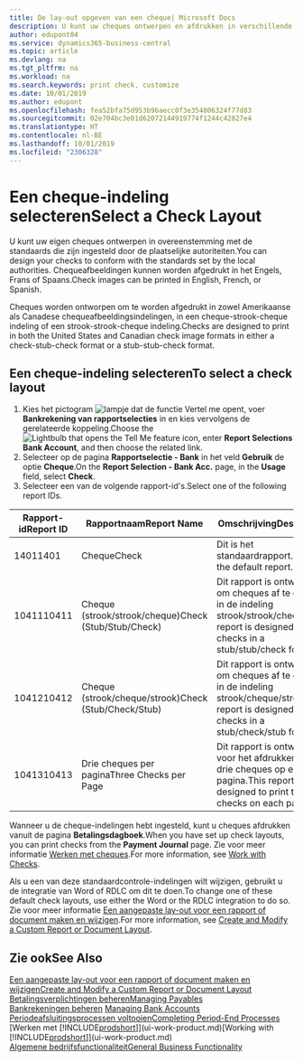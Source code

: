 ```yaml
---
title: De lay-out opgeven van een cheque| Microsoft Docs
description: U kunt uw cheques ontwerpen en afdrukken in verschillende indelingen, om te voldoen aan standaards.
author: edupont04
ms.service: dynamics365-business-central
ms.topic: article
ms.devlang: na
ms.tgt_pltfrm: na
ms.workload: na
ms.search.keywords: print check, customize
ms.date: 10/01/2019
ms.author: edupont
ms.openlocfilehash: fea52bfa75d953b96aecc0f3e354806324f77d83
ms.sourcegitcommit: 02e704bc3e01d62072144919774f1244c42827e4
ms.translationtype: HT
ms.contentlocale: nl-BE
ms.lasthandoff: 10/01/2019
ms.locfileid: "2306328"
---
```

# <a name="select-a-check-layout"></a><span data-ttu-id="a21c4-103">Een cheque-indeling selecteren</span><span class="sxs-lookup"><span data-stu-id="a21c4-103">Select a Check Layout</span></span>
<span data-ttu-id="a21c4-104">U kunt uw eigen cheques ontwerpen in overeenstemming met de standaards die zijn ingesteld door de plaatselijke autoriteiten.</span><span class="sxs-lookup"><span data-stu-id="a21c4-104">You can design your checks to conform with the standards set by the local authorities.</span></span> <span data-ttu-id="a21c4-105">Chequeafbeeldingen kunnen worden afgedrukt in het Engels, Frans of Spaans.</span><span class="sxs-lookup"><span data-stu-id="a21c4-105">Check images can be printed in English, French, or Spanish.</span></span>

<span data-ttu-id="a21c4-106">Cheques worden ontworpen om te worden afgedrukt in zowel Amerikaanse als Canadese chequeafbeeldingsindelingen, in een cheque-strook-cheque indeling of een strook-strook-cheque indeling.</span><span class="sxs-lookup"><span data-stu-id="a21c4-106">Checks are designed to print in both the United States and Canadian check image formats in either a check-stub-check format or a stub-stub-check format.</span></span>

## <a name="to-select-a-check-layout"></a><span data-ttu-id="a21c4-107">Een cheque-indeling selecteren</span><span class="sxs-lookup"><span data-stu-id="a21c4-107">To select a check layout</span></span>
1. <span data-ttu-id="a21c4-108">Kies het pictogram ![lampje dat de functie Vertel me opent](media/ui-search/search_small.png "Vertel me wat u wilt doen"), voer **Bankrekening van rapportselecties** in en kies vervolgens de gerelateerde koppeling.</span><span class="sxs-lookup"><span data-stu-id="a21c4-108">Choose the ![Lightbulb that opens the Tell Me feature](media/ui-search/search_small.png "Tell me what you want to do") icon, enter **Report Selections Bank Account**, and then choose the related link.</span></span>
2. <span data-ttu-id="a21c4-109">Selecteer op de pagina **Rapportselectie - Bank** in het veld **Gebruik** de optie **Cheque**.</span><span class="sxs-lookup"><span data-stu-id="a21c4-109">On the **Report Selection - Bank Acc.** page, in the **Usage** field, select **Check**.</span></span>
3. <span data-ttu-id="a21c4-110">Selecteer een van de volgende rapport-id's.</span><span class="sxs-lookup"><span data-stu-id="a21c4-110">Select one of the following report IDs.</span></span>

| <span data-ttu-id="a21c4-111">Rapport-id</span><span class="sxs-lookup"><span data-stu-id="a21c4-111">Report ID</span></span> | <span data-ttu-id="a21c4-112">Rapportnaam</span><span class="sxs-lookup"><span data-stu-id="a21c4-112">Report Name</span></span> | <span data-ttu-id="a21c4-113">Omschrijving</span><span class="sxs-lookup"><span data-stu-id="a21c4-113">Description</span></span> |
| --- | --- | --- |
| <span data-ttu-id="a21c4-114">1401</span><span class="sxs-lookup"><span data-stu-id="a21c4-114">1401</span></span> |<span data-ttu-id="a21c4-115">Cheque</span><span class="sxs-lookup"><span data-stu-id="a21c4-115">Check</span></span> |<span data-ttu-id="a21c4-116">Dit is het standaardrapport.</span><span class="sxs-lookup"><span data-stu-id="a21c4-116">This is the default report.</span></span> |
| <span data-ttu-id="a21c4-117">10411</span><span class="sxs-lookup"><span data-stu-id="a21c4-117">10411</span></span> |<span data-ttu-id="a21c4-118">Cheque (strook/strook/cheque)</span><span class="sxs-lookup"><span data-stu-id="a21c4-118">Check (Stub/Stub/Check)</span></span> |<span data-ttu-id="a21c4-119">Dit rapport is ontworpen om cheques af te drukken in de indeling strook/strook/cheque.</span><span class="sxs-lookup"><span data-stu-id="a21c4-119">This report is designed to print checks in a stub/stub/check format.</span></span> |
| <span data-ttu-id="a21c4-120">10412</span><span class="sxs-lookup"><span data-stu-id="a21c4-120">10412</span></span> |<span data-ttu-id="a21c4-121">Cheque (strook/cheque/strook)</span><span class="sxs-lookup"><span data-stu-id="a21c4-121">Check (Stub/Check/Stub)</span></span> |<span data-ttu-id="a21c4-122">Dit rapport is ontworpen om cheques af te drukken in de indeling strook/cheque/strook.</span><span class="sxs-lookup"><span data-stu-id="a21c4-122">This report is designed to print checks in a stub/check/stub format.</span></span> |
| <span data-ttu-id="a21c4-123">10413</span><span class="sxs-lookup"><span data-stu-id="a21c4-123">10413</span></span> |<span data-ttu-id="a21c4-124">Drie cheques per pagina</span><span class="sxs-lookup"><span data-stu-id="a21c4-124">Three Checks per Page</span></span> |<span data-ttu-id="a21c4-125">Dit rapport is ontworpen voor het afdrukken van drie cheques op elke pagina.</span><span class="sxs-lookup"><span data-stu-id="a21c4-125">This report is designed to print three checks on each page.</span></span> |

<span data-ttu-id="a21c4-126">Wanneer u de cheque-indelingen hebt ingesteld, kunt u cheques afdrukken vanuit de pagina **Betalingsdagboek**.</span><span class="sxs-lookup"><span data-stu-id="a21c4-126">When you have set up check layouts, you can print checks from the **Payment Journal** page.</span></span> <span data-ttu-id="a21c4-127">Zie voor meer informatie [Werken met cheques](payables-how-work-checks.md).</span><span class="sxs-lookup"><span data-stu-id="a21c4-127">For more information, see [Work with Checks](payables-how-work-checks.md).</span></span>

<span data-ttu-id="a21c4-128">Als u een van deze standaardcontrole-indelingen wilt wijzigen, gebruikt u de integratie van Word of RDLC om dit te doen.</span><span class="sxs-lookup"><span data-stu-id="a21c4-128">To change one of these default check layouts, use either the Word or the RDLC integration to do so.</span></span> <span data-ttu-id="a21c4-129">Zie voor meer informatie [Een aangepaste lay-out voor een rapport of document maken en wijzigen](ui-how-create-custom-report-layout.md).</span><span class="sxs-lookup"><span data-stu-id="a21c4-129">For more information, see [Create and Modify a Custom Report or Document Layout](ui-how-create-custom-report-layout.md).</span></span>

## <a name="see-also"></a><span data-ttu-id="a21c4-130">Zie ook</span><span class="sxs-lookup"><span data-stu-id="a21c4-130">See Also</span></span>
[<span data-ttu-id="a21c4-131">Een aangepaste lay-out voor een rapport of document maken en wijzigen</span><span class="sxs-lookup"><span data-stu-id="a21c4-131">Create and Modify a Custom Report or Document Layout</span></span>](ui-how-create-custom-report-layout.md)  
[<span data-ttu-id="a21c4-132">Betalingsverplichtingen beheren</span><span class="sxs-lookup"><span data-stu-id="a21c4-132">Managing Payables</span></span>](payables-manage-payables.md)  
<span data-ttu-id="a21c4-133">[Bankrekeningen beheren](bank-manage-bank-accounts.md) </span><span class="sxs-lookup"><span data-stu-id="a21c4-133">[Managing Bank Accounts](bank-manage-bank-accounts.md) </span></span>  
[<span data-ttu-id="a21c4-134">Periodeafsluitingsprocessen voltooien</span><span class="sxs-lookup"><span data-stu-id="a21c4-134">Completing Period-End Processes</span></span>](year-how-complete-period-end-processes.md)  
<span data-ttu-id="a21c4-135">[Werken met [!INCLUDE[prodshort](includes/prodshort.md)]](ui-work-product.md)</span><span class="sxs-lookup"><span data-stu-id="a21c4-135">[Working with [!INCLUDE[prodshort](includes/prodshort.md)]](ui-work-product.md)</span></span>  
[<span data-ttu-id="a21c4-136">Algemene bedrijfsfunctionaliteit</span><span class="sxs-lookup"><span data-stu-id="a21c4-136">General Business Functionality</span></span>](ui-across-business-areas.md)
